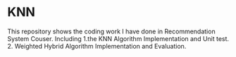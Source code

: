 # KNN
This repository shows the coding work I have done in Recommendation System Couser. Including 1.the KNN Algorithm Implementation and Unit test.
2. Weighted Hybrid Algorithm Implementation and Evaluation.
